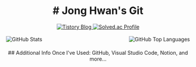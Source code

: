 <h1 align = "center"># Jong Hwan's Git</h1>

<div align="center">
  <a href="https://sul1074.tistory.com/">
    <img src="https://img.shields.io/badge/Sul's History-E5511E?style=badge&logo=Tistory&logoColor=white" alt="Tistory Blog"/>
  </a>
  <a href="https://solved.ac/profile/sul1074">
    <img src="http://mazassumnida.wtf/api/mini/generate_badge?boj=sul1074" alt="Solved.ac Profile"/>
  </a>
</div>

<br>

<div style="display: flex; justify-content: space-between; align-items: flex-start; margin-bottom: 20px;">
  <img src="https://github-readme-stats.vercel.app/api?username=sul1074&show_icons=true&theme=dark" alt="GitHub Stats" style="max-width: 48%;"/>
  <img src="https://github-readme-stats.vercel.app/api/top-langs/?username=sul1074&layout=compact&theme=dark" alt="GitHub Top Languages" style="max-width: 48%;"/>
</div>

<div align="center">
  ## Additional Info
  Once I've Used: GitHub, Visual Studio Code, Notion, and more...
</div>
